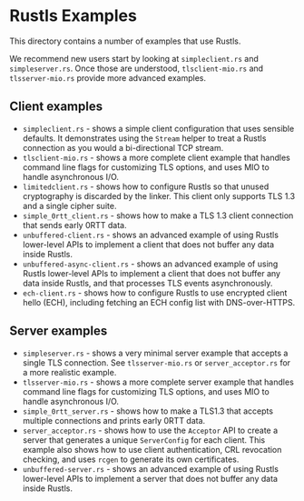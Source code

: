 # Rustls Examples

This directory contains a number of examples that use Rustls.

We recommend new users start by looking at `simpleclient.rs` and `simpleserver.rs`. Once those are understood, `tlsclient-mio.rs` and `tlsserver-mio.rs` provide more advanced examples.

## Client examples

* `simpleclient.rs` - shows a simple client configuration that uses sensible defaults. It demonstrates using the `Stream` helper to treat a Rustls connection as you would a bi-directional TCP stream.
* `tlsclient-mio.rs` - shows a more complete client example that handles command line flags for customizing TLS options, and uses MIO to handle asynchronous I/O.
* `limitedclient.rs` - shows how to configure Rustls so that unused cryptography is discarded by the linker. This client only supports TLS 1.3 and a single cipher suite.
* `simple_0rtt_client.rs` - shows how to make a TLS 1.3 client connection that sends early 0RTT data.
* `unbuffered-client.rs` - shows an advanced example of using Rustls lower-level APIs to implement a client that does not buffer any data inside Rustls.
* `unbuffered-async-client.rs` - shows an advanced example of using Rustls lower-level APIs to implement a client that does not buffer any data inside Rustls, and that processes TLS events asynchronously.
* `ech-client.rs` - shows how to configure Rustls to use encrypted client hello (ECH), including fetching an ECH config list with DNS-over-HTTPS.

## Server examples

* `simpleserver.rs` - shows a very minimal server example that accepts a single TLS connection. See `tlsserver-mio.rs` or `server_acceptor.rs` for a more realistic example.
* `tlsserver-mio.rs` - shows a more complete server example that handles command line flags for customizing TLS options, and uses MIO to handle asynchronous I/O.
* `simple_0rtt_server.rs` - shows how to make a TLS1.3 that accepts multiple connections and prints early 0RTT data.
* `server_acceptor.rs` - shows how to use the `Acceptor` API to create a server that generates a unique `ServerConfig` for each client. This example also shows how to use client authentication, CRL revocation checking, and uses `rcgen` to generate its own certificates.
* `unbuffered-server.rs` - shows an advanced example of using Rustls lower-level APIs to implement a server that does not buffer any data inside Rustls.
